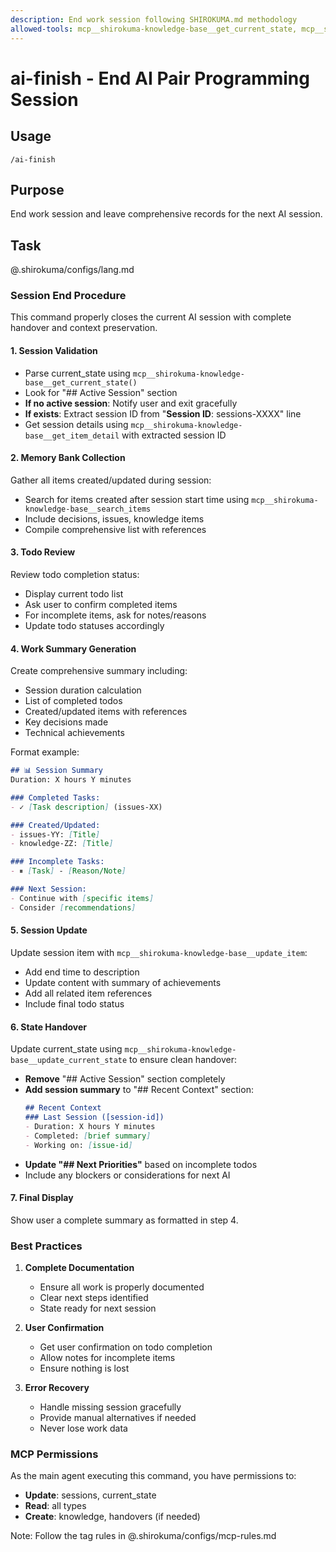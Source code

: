 ```yaml
---
description: End work session following SHIROKUMA.md methodology
allowed-tools: mcp__shirokuma-knowledge-base__get_current_state, mcp__shirokuma-knowledge-base__get_items, mcp__shirokuma-knowledge-base__get_item_detail, mcp__shirokuma-knowledge-base__update_item, mcp__shirokuma-knowledge-base__update_current_state, mcp__shirokuma-knowledge-base__search_items, Bash
---
```


# ai-finish - End AI Pair Programming Session

## Usage
```
/ai-finish
```

## Purpose
End work session and leave comprehensive records for the next AI session.

## Task

@.shirokuma/configs/lang.md

### Session End Procedure

This command properly closes the current AI session with complete handover and context preservation.

#### 1. Session Validation

- Parse current_state using `mcp__shirokuma-knowledge-base__get_current_state()`
- Look for "## Active Session" section
- **If no active session**: Notify user and exit gracefully
- **If exists**: Extract session ID from "**Session ID**: sessions-XXXX" line
- Get session details using `mcp__shirokuma-knowledge-base__get_item_detail` with extracted session ID

#### 2. Memory Bank Collection

Gather all items created/updated during session:
- Search for items created after session start time using `mcp__shirokuma-knowledge-base__search_items`
- Include decisions, issues, knowledge items
- Compile comprehensive list with references

#### 3. Todo Review

Review todo completion status:
- Display current todo list
- Ask user to confirm completed items
- For incomplete items, ask for notes/reasons
- Update todo statuses accordingly

#### 4. Work Summary Generation

Create comprehensive summary including:
- Session duration calculation
- List of completed todos
- Created/updated items with references
- Key decisions made
- Technical achievements

Format example:
```markdown
## 📊 Session Summary
Duration: X hours Y minutes

### Completed Tasks:
- ✓ [Task description] (issues-XX)

### Created/Updated:
- issues-YY: [Title]
- knowledge-ZZ: [Title]

### Incomplete Tasks:
- ⏸ [Task] - [Reason/Note]

### Next Session:
- Continue with [specific items]
- Consider [recommendations]
```

#### 5. Session Update

Update session item with `mcp__shirokuma-knowledge-base__update_item`:
- Add end time to description
- Update content with summary of achievements
- Add all related item references
- Include final todo status

#### 6. State Handover

Update current_state using `mcp__shirokuma-knowledge-base__update_current_state` to ensure clean handover:
- **Remove** "## Active Session" section completely
- **Add session summary** to "## Recent Context" section:
  ```markdown
  ## Recent Context
  ### Last Session ([session-id])
  - Duration: X hours Y minutes
  - Completed: [brief summary]
  - Working on: [issue-id]
  ```
- **Update "## Next Priorities"** based on incomplete todos
- Include any blockers or considerations for next AI

#### 7. Final Display

Show user a complete summary as formatted in step 4.

### Best Practices

1. **Complete Documentation**
   - Ensure all work is properly documented
   - Clear next steps identified
   - State ready for next session

2. **User Confirmation**
   - Get user confirmation on todo completion
   - Allow notes for incomplete items
   - Ensure nothing is lost

3. **Error Recovery**
   - Handle missing session gracefully
   - Provide manual alternatives if needed
   - Never lose work data

### MCP Permissions

As the main agent executing this command, you have permissions to:
- **Update**: sessions, current_state  
- **Read**: all types
- **Create**: knowledge, handovers (if needed)

Note: Follow the tag rules in @.shirokuma/configs/mcp-rules.md